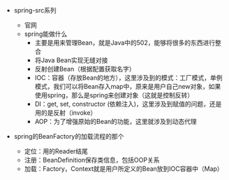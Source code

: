 * spring-src系列
  * 官网
  * spring能做什么
    * 主要是用来管理Bean，就是Java中的502，能够将很多的东西进行整合
    * 将Java Bean实现无缝对接
    * 反射创建Bean（根据配置获取名字）
    * IOC：容器（存放Bean的地方），这里涉及到的模式：工厂模式，单例模式，我们可以将Bean存入map中，原来是用户自己new对象，如果使用spring，那么是spring来创建对象（这就是控制反转）
    * DI：get, set, constructor (依赖注入)，这里涉及到赋值的问题，还是用的是反射（invoke）
    * AOP：为了增强原始的Bean的功能，这里就涉及到动态代理



* spring的BeanFactory的加载流程的那个
  * 定位：用的Reader结尾
  * 注册：BeanDefinition保存类信息，包括OOP关系
  * 加载：Factory，Context就是用户所定义的Bean放到IOC容器中（Map）





